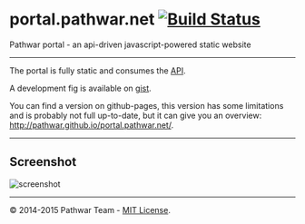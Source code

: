 portal.pathwar.net [![Build Status](https://travis-ci.org/pathwar/portal.pathwar.net.svg?branch=master)](https://travis-ci.org/pathwar/portal.pathwar.net)
==================

Pathwar portal - an api-driven javascript-powered static website

---

The portal is fully static and consumes the [API](https://github.com/pathwar/api.pathwar.net).

A development fig is available on [gist](https://gist.github.com/moul/fd478020ba24313359b3).

You can find a version on github-pages, this version has some limitations and is probably not full up-to-date, but it can give you an overview: http://pathwar.github.io/portal.pathwar.net/.

---

## Screenshot

![screenshot](https://www.dropbox.com/s/x9dm2o4awjjgzpa/Screenshot%202015-02-09%2015.40.06.png?dl=1)

---

© 2014-2015 Pathwar Team - [MIT License](https://github.com/pathwar/portal.pathwar.net/blob/master/LICENSE.md).
